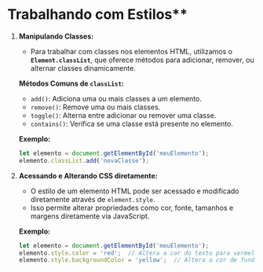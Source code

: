 # Trabalhando com Estilos**

1. **Manipulando Classes:**
   - Para trabalhar com classes nos elementos HTML, utilizamos o **`Element.classList`**, que oferece métodos para adicionar, remover, ou alternar classes dinamicamente.

   **Métodos Comuns de `classList`:**
   - `add()`: Adiciona uma ou mais classes a um elemento.
   - `remove()`: Remove uma ou mais classes.
   - `toggle()`: Alterna entre adicionar ou remover uma classe.
   - `contains()`: Verifica se uma classe está presente no elemento.

   **Exemplo:**
   ```javascript
   let elemento = document.getElementById('meuElemento');
   elemento.classList.add('novaClasse');
   ```

2. **Acessando e Alterando CSS diretamente:**
   - O estilo de um elemento HTML pode ser acessado e modificado diretamente através de `element.style`.
   - Isso permite alterar propriedades como cor, fonte, tamanhos e margens diretamente via JavaScript.

   **Exemplo:**
   ```javascript
   let elemento = document.getElementById('meuElemento');
   elemento.style.color = 'red';  // Altera a cor do texto para vermelho
   elemento.style.backgroundColor = 'yellow';  // Altera a cor de fundo para amarelo
   ```